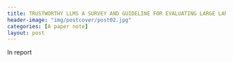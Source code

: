```yaml
---
title: TRUSTWORTHY LLMS A SURVEY AND GUIDELINE FOR EVALUATING LARGE LANGUAGE MODELS ALIGNMENT
header-image: "img/postcover/post02.jpg"
categories: [A paper note]
layout: post
---
```


In report

















